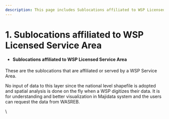 ```yaml
---
description: This page includes Sublocations affiliated to WSP Licensed Service Area
---
```


# 1. Sublocations affiliated to WSP Licensed Service Area

* #### Sublocations affiliated to WSP Licensed Service Area

These are the sublocations that are affiliated or served by a WSP Service Area.

No input of data to this layer since the national level shapefile is adopted and spatial analysis is done on the fly when a WSP digitizes their data. It is for understanding and better visualization in Majidata system and the users can request the data from WASREB.

\
